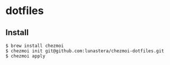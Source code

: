 # dotfiles

## Install

```:sh
$ brew install chezmoi
$ chezmoi init git@github.com:lunastera/chezmoi-dotfiles.git
$ chezmoi apply
```
